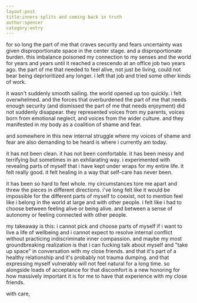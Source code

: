 ```yaml
---
layout:post 
title:inners splits and coming back in truth
author:spencer 
category:entry
---
```


for so long the part of me that craves security and fears uncertainty was given disproportionate space in the center stage. and a disproportionate burden. this imbalance poisoned my connection to my senses and the world for years and years until it reached a crescendo at an office job two years ago. the part of me that needed to feel alive, not just be living, could not bear being deprioritized any longer. i left that job and tried some other kinds of work. 

it wasn't suddenly smooth sailing. the world opened up too quickly. i felt overwhelmed. and the forces that overburdened the part of me that needs enough security (and dismissed the part of me that needs enjoyment) did not suddenly disappear. they represented voices from my parents, voices born from emotional neglect, and voices from the wider culture. and they manifested in my body as a coalition of shame and fear.

and somewhere in this new internal struggle where my voices of shame and fear are also demanding to be heard is where i currently am today. 

it has not been clean. it has not been comfortable. it has been messy and terrifying but sometimes in an exhilarating way. i experimented with revealing parts of myself that i have kept under wraps for my entire life. it felt really good. it felt healing in a way that self-care has never been. 

it has been so hard to feel whole. my circumstances tore me apart and threw the pieces in different directions. i've long felt like it would be impossible for the different parts of myself to coexist, not to mention feel like i belong in the world at large and with other people. i felt like i had to choose between feeling alive or being alive. and between a sense of autonomy or feeling connected with other people. 

my takeaway is this:
i cannot pick and choose parts of myself if i want to live a life of wellbeing and i cannot expect to resolve internal conflict without practicing indiscriminate inner compassion. and maybe my most groundbreaking realization is that i can fucking talk about myself and "take up space" in conversation with my close friends. and that it's part of a healthy relationship and it's probably not trauma dumping. and that expressing myself vulnerably will not feel natural for a long time. so alongside loads of acceptance for that discomfort is a new honoring for how massively important it is for me to have that experience with my close friends. 

with care,
